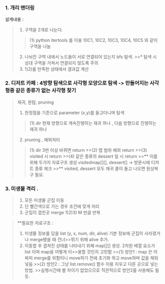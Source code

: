 ### 1. 개리 맨더링
설계내용 :
  >1) 구역을 2개로 나눈다.
   >> (1) python itertools 를 이용 10C1, 10C2, 10C3, 10C4, 10C5 와 같이 구역을 나눔
  >2) 나눠진 구역 내에서 노드들이 서로 연결되어 있는지 bfs 탐색.
    >>* 탐색 시 상대 구역을 거쳐서 연결되지 않도록 주의
  >3) 1)2)를 만족한 상태에서 결과값 계산

### 2. 디저트 카페 : 4방향 탐색으로 사각형 모양으로 탐색 -> 만들어지는 사각형중 같은 종류가 없는 사각형 찾기
  >재귀, 완탐, pruning
  >1) 한정점을 기준으로 parameter (x,y)를 들고다니며 탐색 
   >> (1) dir 현재 방향으로 계속진행하는 재귀 하나 , 다음 방향으로 진행하는 재귀 하나
  >2) pruning , 예외처리 
   >> (1) dir 3번 이상 바뀌면 return
    >>(2) 맵 범위 예외 return
    >>(3) visited 시 return
    >>(4) 같은 종류의 dessert 일 시 return
    >>** 이를 위해 두가지 자료구조 생성 visitedmap[][], dessert[] -> 방문시에 디저트 종류 체크
    >>** visited, dessert 모두 재귀 콜이 돌고 나오면 원상복구 필요.
  
### 3. 미생물 격리 .
  >1) 모든 미생물 군집 이동
  >2) 단 빨간색으로 가는 경우 조건에 맞게 처리
  >3) 군집이 겹친곳 merge
  >1)2)3) M 만큼 반복
  
  >**필요한 자료구조 : 
  >1) 미생물 정보를 담을 list (y, x, num, dir, alive) 기본 정보에 군집이 사라졌거나 merge됐을 때 건너>>뛰기 위해 alive 추가.
  >2) 이동할 후 겹쳐진 상태를 나타내기 위해 map[][] 생성. 2차원 배열 요소가 list 이며 map을 어떻게 이>>용할 것인지 고민함
    >>(1) 방안1 : map 은 어짜피 merge를 위함이니 move하기 전에 초기화 하고 move하며 값을 채워 넣음
    >>(2) 방안2 : 그냥 list.remove() 함수 이용 지우고 다른 곳으로 넣는 방법.
    >>실행시간에 별 차이가 없었으므로 직관적으로 방안2를 사용해도 될듯.
  

  
  
